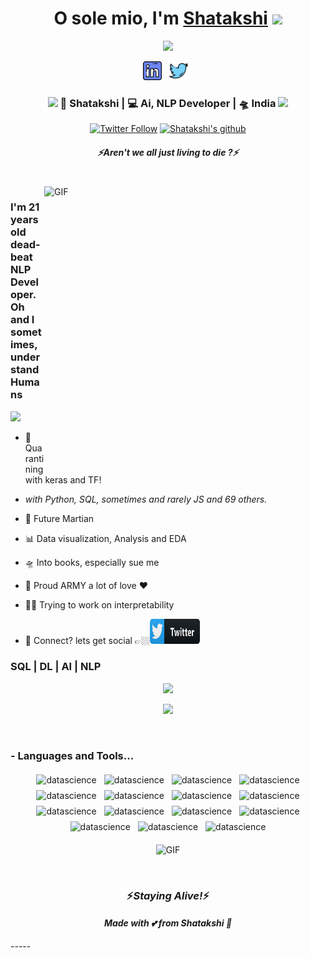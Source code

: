 <div align="center">
   <h1>O sole mio, I'm <a href="https://www.linkedin.com/in/shatakshi-raman-b4aaa9155/">Shatakshi</a> <img src="https://media2.giphy.com/media/fdG07xF24smvBim16E/giphy.gif?cid=790b76116969b67d5abaf7bf4c9f907ae856c75a23f19efc&rid=giphy.gif&ct=s" width="25px"> </h1>
   
   
   <img src="https://pronoun.cyou/x/y?subject=She&object=Her&height=20"> 
</div>

<p align='center'>
   <a href="https://www.linkedin.com/in/shatakshi-raman-b4aaa9155/"><img height="30" src="https://raw.githubusercontent.com/8bithemant/8bithemant/master/linkedin.png?raw=true"></a>&nbsp;&nbsp;
<a href="https://twitter.com/aishoo1612"><img height="30" src="https://raw.githubusercontent.com/8bithemant/8bithemant/master/twitter.png?raw=true"></a>&nbsp;&nbsp;



<div align="center">
<h3><img src="https://media.giphy.com/media/WUlplcMpOCEmTGBtBW/giphy.gif" width="30"> 🙎 Shatakshi  | 💻 Ai, NLP Developer | 🛸 India <img src="https://media2.giphy.com/media/iSD0xUVEd8iABcQpTg/giphy.gif" width="30"></h3>
</div>


<p align="center">
   <a href="https://twitter.com/aishoo1612"><img alt="Twitter Follow" src="https://img.shields.io/twitter/follow/aishoo1612?style=for-the-badge&color=09f&labelColor=black&logo=twitter&label=@aishoo1612" height="30"></a>
   <a href="https://badges.pufler.dev/repos/aishoo1612"> <img alt="Shatakshi's github" src="https://badges.pufler.dev/repos/aishoo1612" height="30"> </a>
 </p>
 
 <h5 align="center">
   <i>⚡️Aren't we all just living to die ?⚡️</i>
  </h5>
 
 
<br />
<img align="right" height="450px" width="450px" alt="GIF" src="https://media4.giphy.com/media/3o7TKzyIPAiMR1pErK/giphy.gif?cid=ecf05e47j5ybl9r2octpxk3clgug1u457pkcjur9mqg0zdpi&rid=giphy.gif&ct=g" />
<p align="center">
  <h3> I'm 21 years old dead-beat NLP Developer. Oh and I sometimes, understand Humans</h3>
</p>
 <img src="https://giphy.com/stickers/family-simpsons-take-wyct0orcyRcS4" width="25px">

 - 🥀 Quarantining with keras and TF!
 
 - <i>with Python, SQL, sometimes and rarely JS and 69 others.</i>
   
 - 🔭 Future Martian 
 
 - 📊 Data visualization, Analysis and EDA

 - 🛸 Into books, especially sue me
 
 - 💟 Proud ARMY a lot of love :heart:
 
 - 🐱‍👤 Trying to work on interpretability
 
 - 💬 Connect? lets get social 👉🏼[<img src="https://raw.githubusercontent.com/8bithemant/8bithemant/master/svg/social/twitter.svg" height= "40px" width= "80px"  >](https://twitter.com/aisoo1612/)
 
 <p align="center">
  <h3> SQL | DL | AI | NLP </h3>
   </p>




<!--  -->

<p align="center" >
<a href="https://github.com/anuraghazra/github-readme-stats"> 
    <img  src="https://github-readme-stats.vercel.app/api?username=aishoo1612&&show_icons=true&theme=synthwave"/>
  </a>

</p>
<p align = "center">
  <a href="https://github.com/anuraghazra/github-readme-stats"> 
    <img  src="https://github-readme-stats.vercel.app/api/top-langs/?username=aishoo1612&layout=compact&theme=tokyonight"/>
  </a>
</p>
<br />

### - Languages and Tools...

<p align="center">
  <img src = "https://img.shields.io/badge/Python-FFD43B?style=for-the-badge&logo=python&logoColor=darkgreen"  alt="datascience" style="vertical-align:top; margin:4px" >
  <img src = "https://img.shields.io/badge/C%2B%2B-00599C?style=for-the-badge&logo=c%2B%2B&logoColor=white"  alt="datascience" style="vertical-align:top; margin:4px" >
  <img src = "https://img.shields.io/badge/TensorFlow-FF6F00?style=for-the-badge&logo=TensorFlow&logoColor=white"  alt="datascience" style="vertical-align:top; margin:4px" > 
  <img src = "https://img.shields.io/badge/Plotly-239120?style=for-the-badge&logo=plotly&logoColor=white"  alt="datascience" style="vertical-align:top; margin:4px" >
  <img src = "https://img.shields.io/badge/Keras-D00000?style=for-the-badge&logo=Keras&logoColor=white"  alt="datascience" style="vertical-align:top; margin:4px" >
  <img src = "https://img.shields.io/badge/MySQL-00000F?style=for-the-badge&logo=mysql&logoColor=white"  alt="datascience" style="vertical-align:top; margin:4px" >
  <img src = "https://img.shields.io/badge/Django-092E20?style=for-the-badge&logo=django&logoColor=white"  alt="datascience" style="vertical-align:top; margin:4px" >
  <img src = "https://img.shields.io/badge/PowerBI-F2C811?style=for-the-badge&logo=Power%20BI&logoColor=white"  alt="datascience" style="vertical-align:top; margin:4px" >
  <img src = "https://img.shields.io/badge/Oracle-F80000?style=for-the-badge&logo=oracle&logoColor=black"  alt="datascience" style="vertical-align:top; margin:4px" >
  <img src = "https://img.shields.io/badge/Figma-F24E1E?style=for-the-badge&logo=figma&logoColor=white"  alt="datascience" style="vertical-align:top; margin:4px" > 
  <img src = "https://img.shields.io/badge/Adobe%20Creative%20Cloud-DA1F26?style=for-the-badge&logo=Adobe%20Creative%20Cloud&logoColor=white"  alt="datascience" style="vertical-align:top; margin:4px" > 
  <img src = "https://img.shields.io/badge/Adobe%20XD-470137?style=for-the-badge&logo=Adobe%20XD&logoColor=#FF61F6"  alt="datascience" style="vertical-align:top; margin:4px" > 
  <img src = "https://img.shields.io/badge/Canva-%2300C4CC.svg?&style=for-the-badge&logo=Canva&logoColor=white"  alt="datascience" style="vertical-align:top; margin:4px" > 
   <img src = "https://img.shields.io/badge/Medium-12100E?style=for-the-badge&logo=medium&logoColor=white"  alt="datascience" style="vertical-align:top; margin:4px" >
    <img src = "https://img.shields.io/badge/dev.to-0A0A0A?style=for-the-badge&logo=devdotto&logoColor=white"  alt="datascience" style="vertical-align:top; margin:4px" >

   
<p align="center"><img align="center" height="200px" width="200px" alt="GIF" src="https://media4.giphy.com/media/lnJ2TVXSgCGNC0Nxyn/giphy.gif?cid=ecf05e47qtffg5m9x3d0k914ywilwf4jjfngqeaq9p2ihsy0&rid=giphy.gif&ct=g" />
<p align="center"></p>


   
<br />

<h3 align='center'>⚡️<i>Staying Alive!</i>⚡️</h3>

<h4 align ='center'><i>Made with 💕 from Shatakshi 🦋</i></h4>
-----
